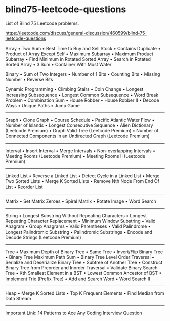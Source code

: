 # blind75-leetcode-questions
List of Blind 75 Leetcode problems.

https://leetcode.com/discuss/general-discussion/460599/blind-75-leetcode-questions

Array
•	Two Sum
•	Best Time to Buy and Sell Stock
•	Contains Duplicate
•	Product of Array Except Self
•	Maximum Subarray
•	Maximum Product Subarray
•	Find Minimum in Rotated Sorted Array
•	Search in Rotated Sorted Array
•	3 Sum
•	Container With Most Water
 
Binary
•	Sum of Two Integers
•	Number of 1 Bits
•	Counting Bits
•	Missing Number
•	Reverse Bits
 
Dynamic Programming
•	Climbing Stairs
•	Coin Change
•	Longest Increasing Subsequence
•	Longest Common Subsequence
•	Word Break Problem
•	Combination Sum
•	House Robber
•	House Robber II
•	Decode Ways
•	Unique Paths
•	Jump Game
________________________________________
Graph
•	Clone Graph
•	Course Schedule
•	Pacific Atlantic Water Flow
•	Number of Islands
•	Longest Consecutive Sequence
•	Alien Dictionary (Leetcode Premium)
•	Graph Valid Tree (Leetcode Premium)
•	Number of Connected Components in an Undirected Graph (Leetcode Premium)
________________________________________
Interval
•	Insert Interval
•	Merge Intervals
•	Non-overlapping Intervals
•	Meeting Rooms (Leetcode Premium)
•	Meeting Rooms II (Leetcode Premium)
________________________________________
Linked List
•	Reverse a Linked List
•	Detect Cycle in a Linked List
•	Merge Two Sorted Lists
•	Merge K Sorted Lists
•	Remove Nth Node From End Of List
•	Reorder List
________________________________________
Matrix
•	Set Matrix Zeroes
•	Spiral Matrix
•	Rotate Image
•	Word Search
________________________________________
String
•	Longest Substring Without Repeating Characters
•	Longest Repeating Character Replacement
•	Minimum Window Substring
•	Valid Anagram
•	Group Anagrams
•	Valid Parentheses
•	Valid Palindrome
•	Longest Palindromic Substring
•	Palindromic Substrings
•	Encode and Decode Strings (Leetcode Premium)
 ________________________________________
Tree
•	Maximum Depth of Binary Tree
•	Same Tree
•	Invert/Flip Binary Tree
•	Binary Tree Maximum Path Sum
•	Binary Tree Level Order Traversal
•	Serialize and Deserialize Binary Tree
•	Subtree of Another Tree
•	Construct Binary Tree from Preorder and Inorder Traversal
•	Validate Binary Search Tree
•	Kth Smallest Element in a BST
•	Lowest Common Ancestor of BST
•	Implement Trie (Prefix Tree)
•	Add and Search Word
•	Word Search II
 ________________________________________
Heap
•	Merge K Sorted Lists
•	Top K Frequent Elements
•	Find Median from Data Stream
 ________________________________________
Important Link:
14 Patterns to Ace Any Coding Interview Question


